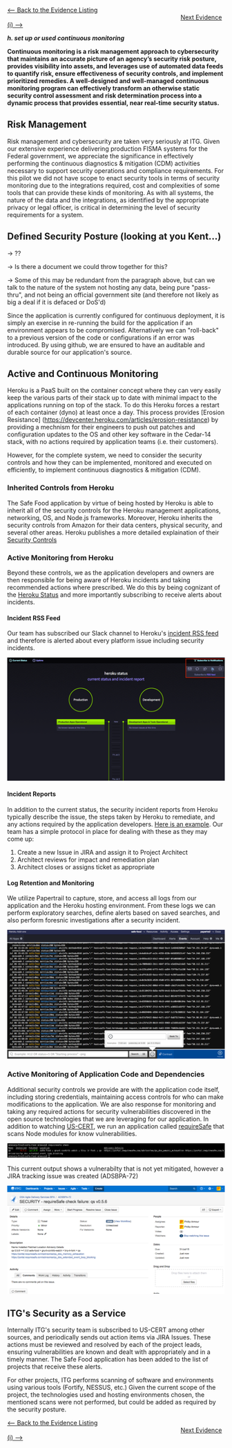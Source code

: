 [<-- Back to the Evidence Listing](https://github.com/itgfirm/safe-food/edit/master/Evidence)  &nbsp;&nbsp;&nbsp;&nbsp;&nbsp;&nbsp;&nbsp;&nbsp;&nbsp;&nbsp;&nbsp;&nbsp;&nbsp;&nbsp;&nbsp;&nbsp;&nbsp;&nbsp;&nbsp;&nbsp;&nbsp;&nbsp;&nbsp;&nbsp;&nbsp;&nbsp;&nbsp;&nbsp;&nbsp;&nbsp;&nbsp;&nbsp;&nbsp;&nbsp;&nbsp;&nbsp;&nbsp;&nbsp;&nbsp;&nbsp;&nbsp;&nbsp;&nbsp;&nbsp;&nbsp;&nbsp;&nbsp;&nbsp;&nbsp;&nbsp;&nbsp;&nbsp;&nbsp;&nbsp;&nbsp;&nbsp;&nbsp;&nbsp;&nbsp;&nbsp;&nbsp;&nbsp;&nbsp;&nbsp;&nbsp;&nbsp;&nbsp;&nbsp;&nbsp;&nbsp;&nbsp;&nbsp;&nbsp;&nbsp;&nbsp;&nbsp;&nbsp;&nbsp;&nbsp;&nbsp;&nbsp;&nbsp;&nbsp;&nbsp;&nbsp;&nbsp;&nbsp;&nbsp;&nbsp;&nbsp;&nbsp;&nbsp;&nbsp;&nbsp;&nbsp;&nbsp;&nbsp;&nbsp;&nbsp;&nbsp;&nbsp;&nbsp;[Next Evidence (i) -->](https://github.com/itgfirm/safe-food/edit/master/Evidence/i)

***h. set up or used continuous monitoring***

**Continuous monitoring is a risk management approach to cybersecurity that maintains an accurate picture of an agency’s security risk posture, provides visibility into assets, and leverages use of automated data feeds to quantify risk, ensure effectiveness of security controls, and implement prioritized remedies. A well-designed and well-managed continuous monitoring program can effectively transform an otherwise static security control assessment and risk determination process into a dynamic process that provides essential, near real-time security status.**

## Risk Management

Risk management and cybersecurity are taken very seriously at ITG.  Given our extensive experience delivering production FISMA systems for the Federal government, we appreciate the significance in effectively performing the continuous diagnostics & mitigation (CDM) activities necessary to support security operations and compliance requirements. For this pilot we did not have scope to enact security tools in terms of security monitoring due to the integrations required, cost and complexities of some tools that can provide these kinds of monitoring.  As with all systems, the nature of the data and the integrations, as identified by the appropriate privacy or legal officer, is critical in determining the level of security requirements for a system.


## Defined Security Posture (looking at you Kent...)
-> ??

-> Is there a document we could throw together for this?

-> Some of this may be redundant from the paragraph above, but can we talk to the nature of the system not hosting any data, being pure "pass-thru", and not being an official government site (and therefore not likely as big a deal if it is defaced or DoS'd)

Since the application is currently configured for continuous deployment, it is simply an exercise in re-running the build for the application if an environment appears to be compromised. Alternatively we can "roll-back" to a previous version of the code or configurations if an error was introduced. By using github, we are ensured to have an auditable and durable source for our application's source.


## Active and Continuous Monitoring
Heroku is a PaaS built on the container concept where they can very easily keep the various parts of their stack up to date with minimal impact to the applications running on top of the stack.  To do this Heroku forces a restart of each container (dyno) at least once a day.  This process provides [Erosion Resistance] (https://devcenter.heroku.com/articles/erosion-resistance) by providing a mechnism for their engineers to push out patches and configuration updates to the OS and other key software in the Cedar-14 stack, with no actions required by application teams (i.e. their customers).

However, for the complete system, we need to consider the security controls and how they can be implemented, monitored and executed on efficiently, to implement continuous diagnostics & mitigation (CDM).

### Inherited Controls from Heroku
The Safe Food application by virtue of being hosted by Heroku is able to inherit all of the security controls for the Heroku management applications, networking, OS, and Node.js frameworks.  Moreover, Heroku inherits the security controls from Amazon for their data centers, physical security, and several other areas. Heroku publishes a more detailed explaination of their [Security Controls](https://www.heroku.com/policy/security)

### Active Monitoring from Heroku
Beyond these controls, we as the application developers and owners are then responsible for being aware of Heroku incidents and taking recommended actions where prescribed.  We do this by being cognizant of the [Heroku Status](https://status.heroku.com) and more importantly subscribing to receive alerts about incidents.

#### Incident RSS Feed
Our team has subscribed our Slack channel to Heroku's [incident RSS feed](https://status.heroku.com/feed) and therefore is alerted about every platform issue including security incidents.

![Image of Heroku Status Page](heroku_status.png)

#### Incident Reports
In addition to the current status, the security incident reports from Heroku typically describe the issue, the steps taken by Heroku to remediate, and any actions required by the application developers.  [Here is an example](heroku_sample_incident.png). Our team has a simple protocol in place for dealing with these as they may come up:

1. Create a new Issue in JIRA and assign it to Project Architect
2. Architect reviews for impact and remediation plan
3. Architect closes or assigns ticket as appropriate

#### Log Retention and Monitoring
We utilize Papertrail to capture, store, and access all logs from our application and the Heroku hosting environment.  From these logs we can perform exploratory searches, define alerts based on saved searches, and also perform foresnic investigations after a security incident.

![image of papertrail](papertrail_logs.png)


### Active Monitoring of Application Code and Dependencies
Additional security controls we provide are with the application code itself, including storing credentials, maintaining access controls for who can make modifications to the application. We are also response for monitoring and taking any required actions for security vulnerabilities discovered in the open source technologies that we are leveraging for our application. In addition to watching [US-CERT](https://www.us-cert.gov/ncas/alerts), we run an application called [requireSafe](https://requiresafe.com/) that scans Node modules for know vulnerabilities.

![requiresafe output image](requireSafe.png)

This current output shows a vulnerabilty that is not yet mitigated, however a JIRA tracking issue was created (ADSBPA-72)

![Jira ADSBPA-72 image](jira_security_issue.png)

## ITG's Security as a Service
Internally ITG's security team is subscribed to US-CERT among other sources, and periodically sends out action items via JIRA Issues. These actions must be reviewed and resolved by each of the project leads, ensuring vulnerabilities are known and dealt with appropriately and in a timely manner. The Safe Food application has been added to the list of projects that receive these alerts.

For other projects, ITG performs scanning of software and environments using various tools (Fortify, NESSUS, etc.) Given the current scope of the project, the technologies used and hosting environments chosen, the mentioned scans were not performed, but could be added as required by the security posture.

[<-- Back to the Evidence Listing](https://github.com/itgfirm/safe-food/edit/master/Evidence)  &nbsp;&nbsp;&nbsp;&nbsp;&nbsp;&nbsp;&nbsp;&nbsp;&nbsp;&nbsp;&nbsp;&nbsp;&nbsp;&nbsp;&nbsp;&nbsp;&nbsp;&nbsp;&nbsp;&nbsp;&nbsp;&nbsp;&nbsp;&nbsp;&nbsp;&nbsp;&nbsp;&nbsp;&nbsp;&nbsp;&nbsp;&nbsp;&nbsp;&nbsp;&nbsp;&nbsp;&nbsp;&nbsp;&nbsp;&nbsp;&nbsp;&nbsp;&nbsp;&nbsp;&nbsp;&nbsp;&nbsp;&nbsp;&nbsp;&nbsp;&nbsp;&nbsp;&nbsp;&nbsp;&nbsp;&nbsp;&nbsp;&nbsp;&nbsp;&nbsp;&nbsp;&nbsp;&nbsp;&nbsp;&nbsp;&nbsp;&nbsp;&nbsp;&nbsp;&nbsp;&nbsp;&nbsp;&nbsp;&nbsp;&nbsp;&nbsp;&nbsp;&nbsp;&nbsp;&nbsp;&nbsp;&nbsp;&nbsp;&nbsp;&nbsp;&nbsp;&nbsp;&nbsp;&nbsp;&nbsp;&nbsp;&nbsp;&nbsp;&nbsp;&nbsp;&nbsp;&nbsp;&nbsp;&nbsp;&nbsp;&nbsp;&nbsp;[Next Evidence (i) -->](https://github.com/itgfirm/safe-food/edit/master/Evidence/i)